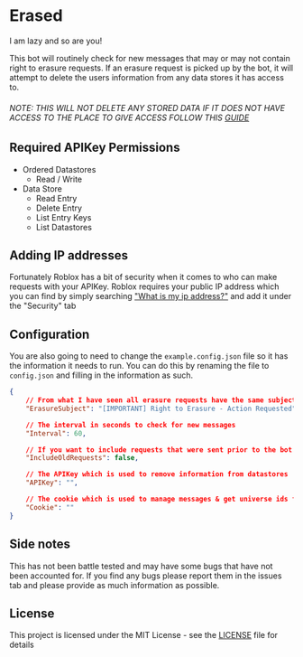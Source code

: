 # Erased
I am lazy and so are you!

This bot will routinely check for new messages that may or may not contain right to erasure requests. If an erasure request is picked up by the bot, it will attempt to delete the users information from any data stores it has access to.

###### NOTE: THIS WILL NOT DELETE ANY STORED DATA IF IT DOES NOT HAVE ACCESS TO THE PLACE TO GIVE ACCESS FOLLOW THIS [GUIDE](https://create.roblox.com/docs/cloud/open-cloud/managing-api-keys)

## Required APIKey Permissions
- Ordered Datastores
  - Read / Write
- Data Store
  - Read Entry
  - Delete Entry
  - List Entry Keys
  - List Datastores

## Adding IP addresses
Fortunately Roblox has a bit of security when it comes to who can make requests with your APIKey. Roblox requires your public IP address which you can find by simply searching ["What is my ip address?"](https://duckduckgo.com/?t=h_&q=what+is+my+ip&) and add it under the "Security" tab

## Configuration
You are also going to need to change the `example.config.json` file so it has the information it needs to run. You can do this by renaming the file to `config.json` and filling in the information as such.

```json
{
	// From what I have seen all erasure requests have the same subject
	"ErasureSubject": "[IMPORTANT] Right to Erasure - Action Requested",

	// The interval in seconds to check for new messages
	"Interval": 60,

	// If you want to include requests that were sent prior to the bot being started
	"IncludeOldRequests": false,

	// The APIKey which is used to remove information from datastores
	"APIKey": "",

	// The cookie which is used to manage messages & get universe ids from place ids.
	"Cookie": ""
}
```

## Side notes
This has not been battle tested and may have some bugs that have not been accounted for. If you find any bugs please report them in the issues tab and please provide as much information as possible.

## License
This project is licensed under the MIT License - see the [LICENSE](LICENSE) file for details